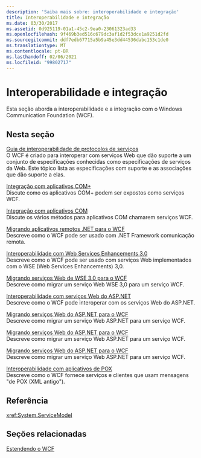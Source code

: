 ```yaml
---
description: 'Saiba mais sobre: interoperabilidade e integração'
title: Interoperabilidade e integração
ms.date: 03/30/2017
ms.assetid: 0d925119-01a1-45c2-9ea0-23061323ad33
ms.openlocfilehash: 9f469b3ed516c679dc3af1d2f53dce1a9251d2fd
ms.sourcegitcommit: ddf7edb67715a5b9a45e3dd44536dabc153c1de0
ms.translationtype: MT
ms.contentlocale: pt-BR
ms.lasthandoff: 02/06/2021
ms.locfileid: "99802717"
---
```

# <a name="interoperability-and-integration"></a>Interoperabilidade e integração

Esta seção aborda a interoperabilidade e a integração com o Windows Communication Foundation (WCF).  
  
## <a name="in-this-section"></a>Nesta seção  

 [Guia de interoperabilidade de protocolos de serviços](web-services-protocols-interoperability-guide.md)  
 O WCF é criado para interoperar com serviços Web que dão suporte a um conjunto de especificações conhecidas como especificações de serviços da Web. Este tópico lista as especificações com suporte e as associações que dão suporte a elas.  
  
 [Integração com aplicativos COM+](integrating-with-com-plus-applications.md)  
 Discute como os aplicativos COM+ podem ser expostos como serviços WCF.  
  
 [Integração com aplicativos COM](integrating-with-com-applications.md)  
 Discute os vários métodos para aplicativos COM chamarem serviços WCF.  
  
 [Migrando aplicativos remotos .NET para o WCF](migrating-net-remoting-applications-to-wcf.md)  
 Descreve como o WCF pode ser usado com .NET Framework comunicação remota.  
  
 [Interoperabilidade com Web Services Enhancements 3.0](interoperability-with-web-services-enhancements-3-0.md)  
 Descreve como o WCF pode ser usado com serviços Web implementados com o WSE (Web Services Enhancements) 3,0.  
  
 [Migrando serviços Web de WSE 3.0 para o WCF](migrating-wse-3-0-web-services-to-wcf.md)  
 Descreve como migrar um serviço Web WSE 3,0 para um serviço WCF.  
  
 [Interoperabilidade com serviços Web do ASP.NET](interop-with-aspnet-web-services.md)  
 Descreve como o WCF pode interoperar com os serviços Web do ASP.NET.  
  
 [Migrando serviços Web do ASP.NET para o WCF](migrating-aspnet-web-services-to-wcf.md)  
 Descreve como migrar um serviço Web ASP.NET para um serviço WCF.  
  
 [Migrando serviços Web do ASP.NET para o WCF](migrating-aspnet-web-services-to-wcf.md)  
 Descreve como migrar um serviço Web ASP.NET para um serviço WCF.  
  
 [Migrando serviços Web do ASP.NET para o WCF](migrating-aspnet-web-services-to-wcf.md)  
 Descreve como migrar um serviço Web ASP.NET para um serviço WCF.  
  
 [Interoperabilidade com aplicativos de POX](interoperability-with-pox-applications.md)  
 Descreve como o WCF fornece serviços e clientes que usam mensagens "de POX (XML antigo").  
  
## <a name="reference"></a>Referência  

 <xref:System.ServiceModel>  
  
## <a name="related-sections"></a>Seções relacionadas  

 [Estendendo o WCF](../extending/index.md)
